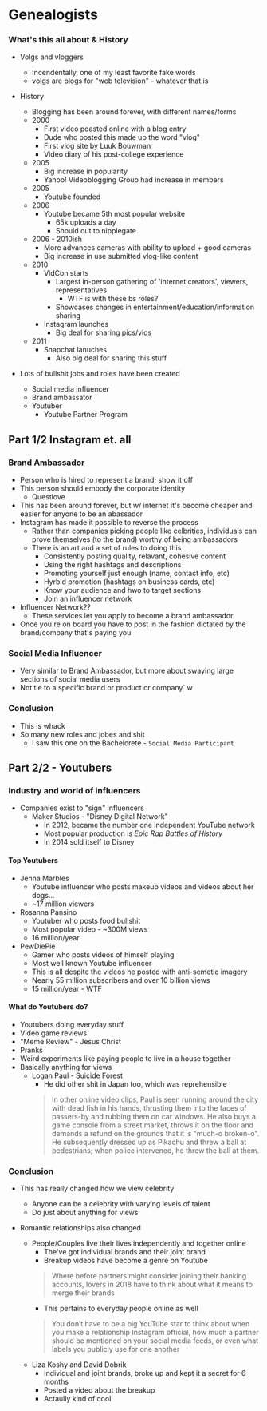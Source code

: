 Genealogists
===

### What's this all about & History
* Volgs and vloggers
  * Incendentally, one of my least favorite fake words
  * volgs are blogs for "web television" - whatever that is

* History
  * Blogging has been around forever, with different names/forms
  * 2000
    * First video poasted online with a blog entry
    * Dude who posted this made up the word "vlog"
    * First vlog site by Luuk Bouwman
    * Video diary of his post-college experience
  * 2005
    * Big increase in popularity
    * Yahoo! Videoblogging Group had increase in members
  * 2005
    * Youtube founded
  * 2006
    * Youtube became 5th most popular website
      * 65k uploads a day
      * Should out to nipplegate
  * 2006 - 2010ish
    * More advances cameras with ability to upload + good cameras
    * Big increase in use submitted vlog-like content
  * 2010
    * VidCon starts
      * Largest in-person gathering of 'internet creators', viewers, representatives
        * WTF is with these bs roles?
      * Showcases changes in entertainment/education/information sharing
    * Instagram launches
      * Big deal for sharing pics/vids
  * 2011
    * Snapchat lanuches
      * Also big deal for sharing this stuff


* Lots of bullshit jobs and roles have been created
  * Social media influencer
  * Brand ambassator
  * Youtuber
    * Youtube Partner Program


## Part 1/2 Instagram et. all
### Brand Ambassador
* Person who is hired to represent a brand; show it off
* This person should embody the corporate identity
  * Questlove
* This has been around forever, but w/ internet it's become cheaper and easier for anyone to be an abassador
* Instagram has made it possible to reverse the process
  * Rather than companies picking people like celbrities, individuals can prove themselves (to the brand) worthy of being ambassadors
  * There is an art and a set of rules to doing this
    * Consistently posting quality, relavant, cohesive content
    * Using the right hashtags and descriptions
    * Promoting yourself just enough (name, contact info, etc)
    * Hyrbid promotion (hashtags on business cards, etc)
    * Know your audience and hwo to target sections
    * Join an influencer network
* Influencer Network??
  * These services let you apply to become a brand ambassador
* Once you're on board you have to post in the fashion dictated by the brand/company that's paying you


### Social Media Influencer
* Very similar to Brand Ambassador, but more about swaying large sections of social media users
* Not tie to a specific brand or product or company` w


### Conclusion
* This is whack
* So many new roles and jobes and shit
  * I saw this one on the Bachelorete - `Social Media Participant`


## Part 2/2 - Youtubers
### Industry and world of influencers
* Companies exist to "sign" influencers
  * Maker Studios - "Disney Digital Network"
    * In 2012, became the number one independent YouTube network
    * Most popular production is _Epic Rap Battles of History_
    * In 2014 sold itself to Disney

#### Top Youtubers
* Jenna Marbles
  * Youtube influencer who posts makeup videos and videos about her dogs...
  * ~17 million viewers
* Rosanna Pansino
  * Youtuber who posts food bullshit
  * Most popular video - ~300M views
  * 16 million/year
* PewDiePie
  * Gamer who posts videos of himself playing
  * Most well known Youtube influencer
  * This is all despite the videos he posted with anti-semetic imagery
  * Nearly 55 million subscribers and over 10 billion views
  * 15 million/year - WTF

#### What do Youtubers do? 
* Youtubers doing everyday stuff
* Video game reviews
* "Meme Review" - Jesus Christ
* Pranks
* Weird experiments like paying people to live in a house together
* Basically anything for views
  * Logan Paul - Suicide Forest
    * He did other shit in Japan too, which was reprehensible
    > In other online video clips, Paul is seen running around the city with dead fish in his hands, thrusting them into the faces of passers-by and rubbing them on car windows.
    > He also buys a game console from a street market, throws it on the floor and demands a refund on the grounds that it is "much-o broken-o". He subsequently dressed up as Pikachu and threw a ball at pedestrians; when police intervened, he threw the ball at them.

### Conclusion
* This has really changed how we view celebrity
  * Anyone can be a celebrity with varying levels of talent
  * Do just about anything for views

* Romantic relationships also changed
  * People/Couples live their lives independently and together online
    * The've got individual brands and their joint brand
    * Breakup videos have become a genre on Youtube
    > Where before partners might consider joining their banking accounts, lovers in 2018 have to think about what it means to merge their brands
    * This pertains to everyday people online as well
    >  You don’t have to be a big YouTube star to think about when you make a relationship Instagram official, how much a partner should be mentioned on your social media feeds, or even what labels you publicly use for one another
  * Liza Koshy and David Dobrik
    * Individual and joint brands, broke up and kept it a secret for 6 months
    * Posted a video about the breakup
    * Actaully kind of cool
